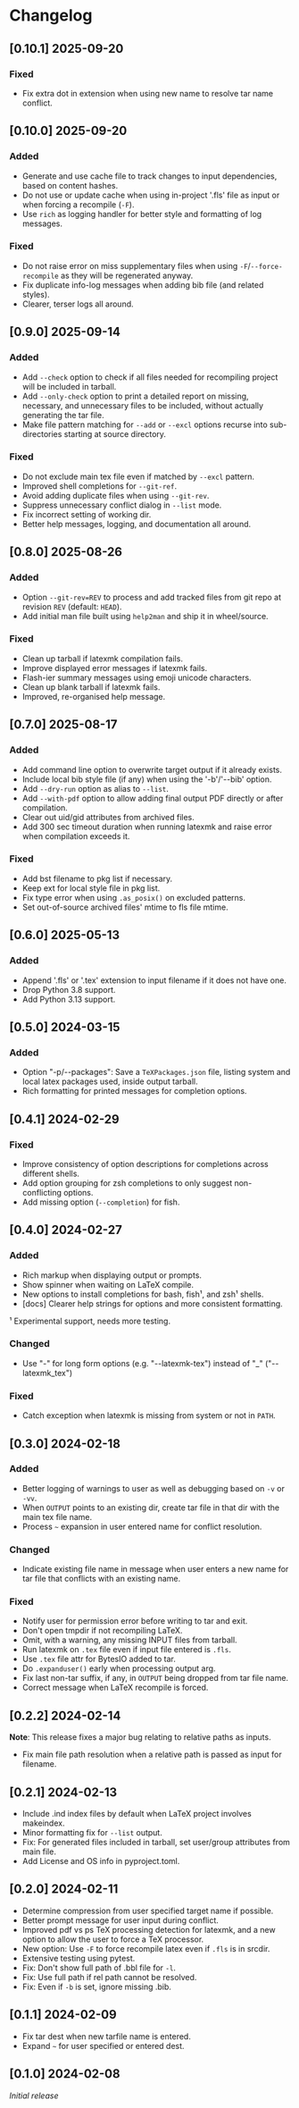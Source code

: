 # Changelog

## [0.10.1] 2025-09-20

### Fixed

- Fix extra dot in extension when using new name to resolve tar name conflict.

## [0.10.0] 2025-09-20

### Added

- Generate and use cache file to track changes to input dependencies, based on content hashes.
- Do not use or update cache when using in-project '.fls' file as input or when forcing a recompile (`-F`).
- Use `rich` as logging handler for better style and formatting of log messages.

### Fixed

- Do not raise error on miss supplementary files when using `-F`/`--force-recompile` as they will be regenerated anyway.
- Fix duplicate info-log messages when adding bib file (and related styles).
- Clearer, terser logs all around.

## [0.9.0] 2025-09-14

### Added

- Add `--check` option to check if all files needed for recompiling project will be included in tarball.
- Add `--only-check` option to print a detailed report on missing, necessary, and unnecessary files to be included, without actually generating the tar file.
- Make file pattern matching for `--add` or `--excl` options recurse into sub-directories starting at source directory.

### Fixed

- Do not exclude main tex file even if matched by `--excl` pattern.
- Improved shell completions for `--git-ref`.
- Avoid adding duplicate files when using `--git-rev`.
- Suppress unnecessary conflict dialog in `--list` mode.
- Fix incorrect setting of working dir.
- Better help messages, logging, and documentation all around.

## [0.8.0] 2025-08-26

### Added

- Option `--git-rev=REV` to process and add tracked files from git repo at revision `REV` (default: `HEAD`).
- Add initial man file built using `help2man` and ship it in wheel/source.
 
### Fixed

- Clean up tarball if latexmk compilation fails.
- Improve displayed error messages if latexmk fails.
- Flash-ier summary messages using emoji unicode characters.
- Clean up blank tarball if latexmk fails.
- Improved, re-organised help message.

## [0.7.0] 2025-08-17

### Added

- Add command line option to overwrite target output if it already exists.
- Include local bib style file (if any) when using the '-b'/'--bib' option.
- Add `--dry-run` option as alias to `--list`.
- Add `--with-pdf` option to allow adding final output PDF directly or after compilation.
- Clear out uid/gid attributes from archived files.
- Add 300 sec timeout duration when running latexmk and raise error when compilation exceeds it.

### Fixed

- Add bst filename to pkg list if necessary.
- Keep ext for local style file in pkg list.
- Fix type error when using `.as_posix()` on excluded patterns.
- Set out-of-source archived files' mtime to fls file mtime.

## [0.6.0] 2025-05-13

### Added

- Append '.fls' or '.tex' extension to input filename if it does not have one.
- Drop Python 3.8 support.
- Add Python 3.13 support.

## [0.5.0] 2024-03-15

### Added

- Option "-p/--packages": Save a `TeXPackages.json` file, listing system and
  local latex packages used, inside output tarball.
- Rich formatting for printed messages for completion options.

## [0.4.1] 2024-02-29

### Fixed

- Improve consistency of option descriptions for completions across different shells.
- Add option grouping for zsh completions to only suggest non-conflicting options.
- Add missing option (`--completion`) for fish.

## [0.4.0] 2024-02-27

### Added

- Rich markup when displaying output or prompts.
- Show spinner when waiting on LaTeX compile.
- New options to install completions for bash, fish¹, and zsh¹ shells.
- [docs] Clearer help strings for options and more consistent formatting.

¹ Experimental support, needs more testing.

### Changed

- Use "-" for long form options (e.g. "--latexmk-tex") instead of "_" ("--latexmk_tex")

### Fixed

- Catch exception when latexmk is missing from system or not in `PATH`.


## [0.3.0] 2024-02-18

### Added

- Better logging of warnings to user as well as debugging based on `-v` or
  `-vv`.
- When `OUTPUT` points to an existing dir, create tar file in that dir with the
  main tex file name.
- Process `~` expansion in user entered name for conflict resolution.

### Changed

- Indicate existing file name in message when user enters a new name for tar
  file that conflicts with an existing name.

### Fixed

- Notify user for permission error before writing to tar and exit. 
- Don't open tmpdir if not recompiling LaTeX.
- Omit, with a warning, any missing INPUT files from tarball.
- Run latexmk on `.tex` file even if input file entered is `.fls`.
- Use `.tex` file attr for BytesIO added to tar.
- Do `.expanduser()` early when processing output arg.
- Fix last non-tar suffix, if any, in `OUTPUT` being dropped from tar file
  name.
- Correct message when LaTeX recompile is forced.


## [0.2.2] 2024-02-14

__Note__: This release fixes a major bug relating to relative paths as inputs.

- Fix main file path resolution when a relative path is passed as input for
  filename.


## [0.2.1] 2024-02-13

- Include .ind index files by default when LaTeX project involves makeindex.
- Minor formatting fix for `--list` output.
- Fix: For generated files included in tarball, set user/group attributes from
  main file.
- Add License and OS info in pyproject.toml.


## [0.2.0] 2024-02-11

- Determine compression from user specified target name if possible.
- Better prompt message for user input during conflict.
- Improved pdf vs ps TeX processing detection for latexmk, and a new option to
  allow the user to force a TeX processor.
- New option: Use `-F` to force recompile latex even if `.fls` is in srcdir.
- Extensive testing using pytest.
- Fix: Don't show full path of .bbl file for `-l`.
- Fix: Use full path if rel path cannot be resolved.
- Fix: Even if `-b` is set, ignore missing .bib.


## [0.1.1] 2024-02-09

- Fix tar dest when new tarfile name is entered.
- Expand `~` for user specified or entered dest.


## [0.1.0] 2024-02-08

_Initial release_
